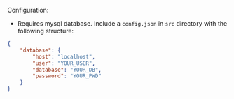 Configuration:
- Requires mysql database. Include a `config.json` in `src` directory with the following structure:
```json
{
    "database": {
        "host": "localhost",
        "user": "YOUR_USER",
        "database": "YOUR_DB",
        "password": "YOUR_PWD"
    }
}
```
